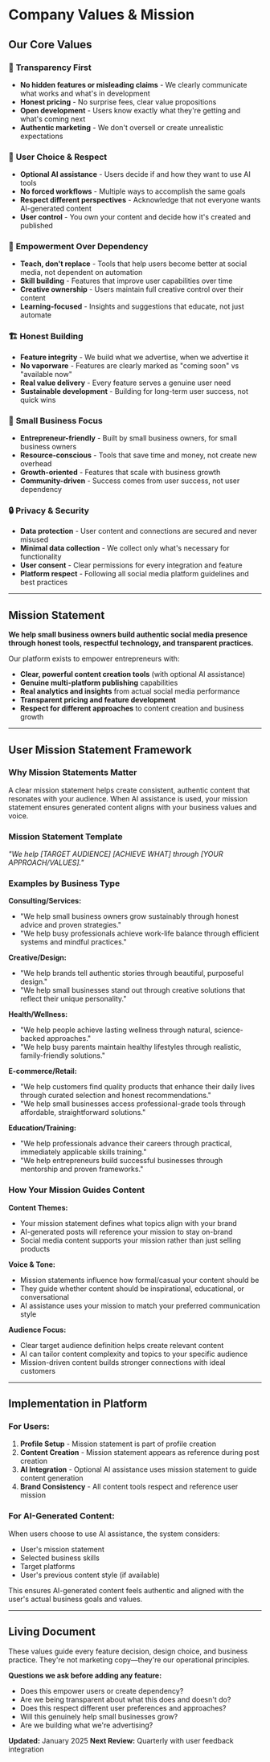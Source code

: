 # Company Values & Mission

## Our Core Values

### 🎯 **Transparency First**
- **No hidden features or misleading claims** - We clearly communicate what works and what's in development
- **Honest pricing** - No surprise fees, clear value propositions
- **Open development** - Users know exactly what they're getting and what's coming next
- **Authentic marketing** - We don't oversell or create unrealistic expectations

### 🤝 **User Choice & Respect**
- **Optional AI assistance** - Users decide if and how they want to use AI tools
- **No forced workflows** - Multiple ways to accomplish the same goals
- **Respect different perspectives** - Acknowledge that not everyone wants AI-generated content
- **User control** - You own your content and decide how it's created and published

### 💪 **Empowerment Over Dependency**
- **Teach, don't replace** - Tools that help users become better at social media, not dependent on automation
- **Skill building** - Features that improve user capabilities over time
- **Creative ownership** - Users maintain full creative control over their content
- **Learning-focused** - Insights and suggestions that educate, not just automate

### 🏗️ **Honest Building**
- **Feature integrity** - We build what we advertise, when we advertise it
- **No vaporware** - Features are clearly marked as "coming soon" vs "available now"
- **Real value delivery** - Every feature serves a genuine user need
- **Sustainable development** - Building for long-term user success, not quick wins

### 🌱 **Small Business Focus**
- **Entrepreneur-friendly** - Built by small business owners, for small business owners
- **Resource-conscious** - Tools that save time and money, not create new overhead
- **Growth-oriented** - Features that scale with business growth
- **Community-driven** - Success comes from user success, not user dependency

### 🔒 **Privacy & Security**
- **Data protection** - User content and connections are secured and never misused
- **Minimal data collection** - We collect only what's necessary for functionality
- **User consent** - Clear permissions for every integration and feature
- **Platform respect** - Following all social media platform guidelines and best practices

---

## Mission Statement

**We help small business owners build authentic social media presence through honest tools, respectful technology, and transparent practices.**

Our platform exists to empower entrepreneurs with:
- **Clear, powerful content creation tools** (with optional AI assistance)
- **Genuine multi-platform publishing** capabilities
- **Real analytics and insights** from actual social media performance
- **Transparent pricing and feature development**
- **Respect for different approaches** to content creation and business growth

---

## User Mission Statement Framework

### Why Mission Statements Matter
A clear mission statement helps create consistent, authentic content that resonates with your audience. When AI assistance is used, your mission statement ensures generated content aligns with your business values and voice.

### Mission Statement Template
*"We help [TARGET AUDIENCE] [ACHIEVE WHAT] through [YOUR APPROACH/VALUES]."*

### Examples by Business Type

**Consulting/Services:**
- "We help small business owners grow sustainably through honest advice and proven strategies."
- "We help busy professionals achieve work-life balance through efficient systems and mindful practices."

**Creative/Design:**
- "We help brands tell authentic stories through beautiful, purposeful design."
- "We help small businesses stand out through creative solutions that reflect their unique personality."

**Health/Wellness:**
- "We help people achieve lasting wellness through natural, science-backed approaches."
- "We help busy parents maintain healthy lifestyles through realistic, family-friendly solutions."

**E-commerce/Retail:**
- "We help customers find quality products that enhance their daily lives through curated selection and honest recommendations."
- "We help small businesses access professional-grade tools through affordable, straightforward solutions."

**Education/Training:**
- "We help professionals advance their careers through practical, immediately applicable skills training."
- "We help entrepreneurs build successful businesses through mentorship and proven frameworks."

### How Your Mission Guides Content

**Content Themes:**
- Your mission statement defines what topics align with your brand
- AI-generated posts will reference your mission to stay on-brand
- Social media content supports your mission rather than just selling products

**Voice & Tone:**
- Mission statements influence how formal/casual your content should be
- They guide whether content should be inspirational, educational, or conversational
- AI assistance uses your mission to match your preferred communication style

**Audience Focus:**
- Clear target audience definition helps create relevant content
- AI can tailor content complexity and topics to your specific audience
- Mission-driven content builds stronger connections with ideal customers

---

## Implementation in Platform

### For Users:
1. **Profile Setup** - Mission statement is part of profile creation
2. **Content Creation** - Mission statement appears as reference during post creation
3. **AI Integration** - Optional AI assistance uses mission statement to guide content generation
4. **Brand Consistency** - All content tools respect and reference user mission

### For AI-Generated Content:
When users choose to use AI assistance, the system considers:
- User's mission statement
- Selected business skills
- Target platforms
- User's previous content style (if available)

This ensures AI-generated content feels authentic and aligned with the user's actual business goals and values.

---

## Living Document

These values guide every feature decision, design choice, and business practice. They're not marketing copy—they're our operational principles.

**Questions we ask before adding any feature:**
- Does this empower users or create dependency?
- Are we being transparent about what this does and doesn't do?
- Does this respect different user preferences and approaches?
- Will this genuinely help small businesses grow?
- Are we building what we're advertising?

**Updated:** January 2025
**Next Review:** Quarterly with user feedback integration